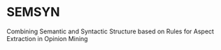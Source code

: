 # SEMSYN
Combining Semantic and Syntactic Structure based on Rules for Aspect Extraction in Opinion Mining
